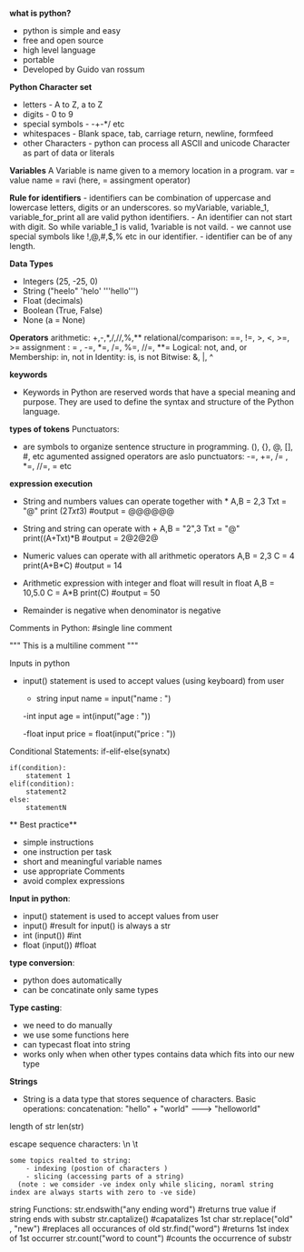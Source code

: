 **what is python?**
- python is simple and easy
- free and open source
- high level language
- portable
- Developed by Guido van rossum


**Python Character set**
- letters - A to Z, a to Z
- digits - 0 to 9
- special symbols - -+-*/ etc
- whitespaces - Blank space, tab, carriage return, newline, formfeed
- other Characters - python can process all ASCII and unicode Character as part of data or literals


**Variables**
    A Variable is name given to a memory location in a program.
    var = value
    name = ravi     (here, = assingment operator)



**Rule for identifiers**
    - identifiers can be combination of uppercase and lowercase letters, digits or an underscores.
        so myVariable, variable_1, variable_for_print all are valid python identifiers.
    - An identifier can not start with digit. So while variable_1 is valid, 1variable is not vaild.
    - we cannot use special symbols like !,@,#,$,% etc in our identifier.
    - identifier can be of any length.


**Data Types**
 - Integers (25, -25, 0)
 - String ("heelo" 'helo' '''hello''')
 - Float (decimals)
 - Boolean (True, False)
 - None (a = None)
 
 
**Operators**
  arithmetic: +,-,*,/,//,%,**
  relational/comparison: ==, !=, >, <, >=, >=
  assignment : = , -=, *=, /=, %=, //=, **=
  Logical: not, and, or
  Membership: in, not in
  Identity: is, is not
  Bitwise: &, |, ^
 
 
 **keywords**
 - Keywords in Python are reserved words that have a special meaning and purpose. They are used to define the syntax and structure of the Python language.
 
 **types of tokens**
 Punctuators:
 - are symbols to organize sentence structure in programming. 
  (), {}, @, [], #, etc
  agumented assigned operators are aslo punctuators: -=, +=, /= , *=, //=, = etc
  
  
  **expression execution**
  
  - String and numbers values can operate together with *
	A,B = 2,3
  Txt = "@"
 	print (2*Txt*3) #output = @@@@@@
  
  - String and string can operate with + 
   	A,B = "2",3
   	Txt = "@"
   	print((A+Txt)*B #output = 2@2@2@
   	
  - Numeric values can operate with all arithmetic operators
  	A,B = 2,3
  	C = 4
  	print(A+B*C) #output = 14
  	
  - Arithmetic expression with integer and float will result in float
  	A,B = 10,5.0
  	C = A*B
  	print(C)  #output = 50
  
  - Remainder is negative when denominator is negative
  
  
  
 Comments in Python:
  #single line comment
  
  """ This is 
  a multiline 
  comment """
  


  Inputs in python
  - input() statement is used to accept values (using keyboard) from user
  	- string input
  		name = input("name : ")
  	
  	-int input
  		age = int(input("age : "))
  		
  	-float input
  		price = float(input("price : "))
  		

  		
Conditional Statements: 
 if-elif-else(synatx)
 	
 	if(condition):
 		statement 1
 	elif(condition):
 		statement2
 	else:
 		statementN
  		

** Best practice**

  - simple instructions
  - one instruction per task
  - short and meaningful variable names
  - use appropriate Comments
  - avoid complex expressions


**Input in python**:
- input() statement is used to accept values from user
- input() #result for input() is always a str
- int (input()) #int
- float (input()) #float


**type conversion**: 
 - python does automatically
 - can be concatinate only same types

**Type casting**: 
 - we need to do manually
 - we use some functions here
 - can typecast float into string
 - works only when when other types contains data which fits into our new type

**Strings**

 - String is a data type that stores sequence of characters.
Basic operations:
  concatenation:
    "hello" + "world" ---> "helloworld"

  length of str
    len(str)

  escape sequence characters:
	\n
 	\t

    some topics realted to string: 
 		- indexing (postion of characters )
   		- slicing (accessing parts of a string)
      (note : we comsider -ve index only while slicing, noraml string index are always starts with zero to -ve side)


string Functions:
str.endswith("any ending word") #returns true value if string ends with substr
str.captalize()   #capatalizes 1st char
str.replace("old" , "new") #replaces all occurances of old
str.find("word") #returns 1st index of 1st occurrer
str.count("word to count")  #counts the occurrence of substr
  
 
 
